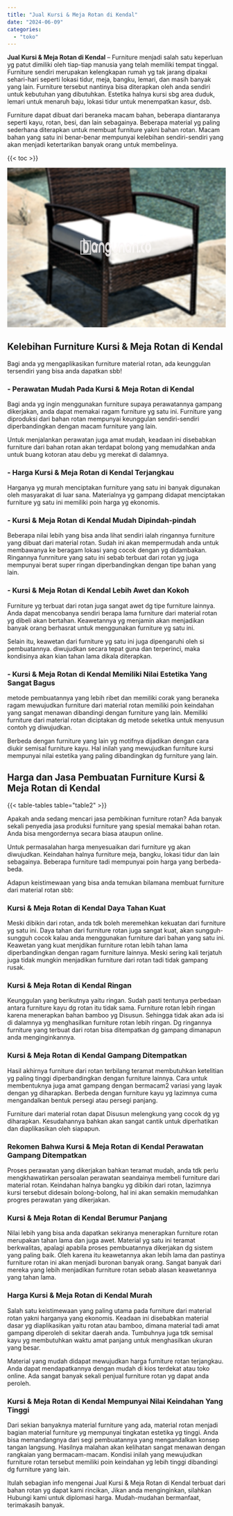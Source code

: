 ```yaml
---
title: "Jual Kursi & Meja Rotan di Kendal"
date: "2024-06-09"
categories: 
  - "toko"
---
```


**Jual Kursi & Meja Rotan di Kendal** – Furniture menjadi salah satu keperluan yg patut dimiliki oleh tiap-tiap manusia yang telah memiliki tempat tinggal. Furniture sendiri merupakan kelengkapan rumah yg tak jarang dipakai sehari-hari seperti lokasi tidur, meja, bangku, lemari, dan masih banyak yang lain. Furniture tersebut nantinya bisa diterapkan oleh anda sendiri untuk kebutuhan yang dibutuhkan. Estetika halnya kursi sbg area duduk, lemari untuk menaruh baju, lokasi tidur untuk menempatkan kasur, dsb.

Furniture dapat dibuat dari beraneka macam bahan, beberapa diantaranya seperti kayu, rotan, besi, dan lain sebagainya. Beberapa material yg paling sederhana diterapkan untuk membuat furniture yakni bahan rotan. Macam bahan yang satu ini benar-benar mempunyai kelebihan sendiri-sendiri yang akan menjadi ketertarikan banyak orang untuk membelinya.

{{< toc >}}

![Jual Kursi & Meja Rotan di Kendal](/images/kursi-meja-rotan-murah03.png)

## Kelebihan Furniture Kursi & Meja Rotan di Kendal

Bagi anda yg mengaplikasikan furniture material rotan, ada keunggulan tersendiri yang bisa anda dapatkan sbb!

### \- Perawatan Mudah Pada Kursi & Meja Rotan di Kendal

Bagi anda yg ingin menggunakan furniture supaya perawatannya gampang dikerjakan, anda dapat memakai ragam furniture yg satu ini. Furniture yang diproduksi dari bahan rotan mempunyai keunggulan sendiri-sendiri diperbandingkan dengan macam furniture yang lain.

Untuk menjalankan perawatan juga amat mudah, keadaan ini disebabkan furniture dari bahan rotan akan terdapat bolong yang memudahkan anda untuk buang kotoran atau debu yg merekat di dalamnya.

### \- Harga Kursi & Meja Rotan di Kendal Terjangkau

Harganya yg murah menciptakan furniture yang satu ini banyak digunakan oleh masyarakat di luar sana. Materialnya yg gampang didapat menciptakan furniture yg satu ini memiliki poin harga yg ekonomis.

### \- Kursi & Meja Rotan di Kendal Mudah Dipindah-pindah

Beberapa nilai lebih yang bisa anda lihat sendiri ialah ringannya furniture yang dibuat dari material rotan. Sudah ini akan mempermudah anda untuk membawanya ke beragam lokasi yang cocok dengan yg didambakan. Ringannya funrniture yang satu ini sebab terbuat dari rotan yg juga mempunyai berat super ringan diperbandingkan dengan tipe bahan yang lain.

### \- Kursi & Meja Rotan di Kendal Lebih Awet dan Kokoh

Furniture yg terbuat dari rotan juga sangat awet dg tipe furniture lainnya. Anda dapat mencobanya sendiri berapa lama furniture dari material rotan yg dibeli akan bertahan. Keawetannya yg menjamin akan menjadikan banyak orang berhasrat untuk menggunakan furniture yg satu ini.

Selain itu, keawetan dari furniture yg satu ini juga dipengaruhi oleh si pembuatannya. diwujudkan secara tepat guna dan terperinci, maka kondisinya akan kian tahan lama dikala diterapkan.

### \- Kursi & Meja Rotan di Kendal Memiliki Nilai Estetika Yang Sangat Bagus

metode pembuatannya yang lebih ribet dan memiliki corak yang beraneka ragam mewujudkan furniture dari material rotan memiliki poin keindahan yang sangat menawan dibandingi dengan furniture yang lain. Memiliki furniture dari material rotan diciptakan dg metode seketika untuk menyusun contoh yg diwujudkan.

Berbeda dengan furniture yang lain yg motifnya dijadikan dengan cara diukir semisal furniture kayu. Hal inilah yang mewujudkan furniture kursi mempunyai nilai estetika yang paling dibandingkan dg furniture yang lain.

## Harga dan Jasa Pembuatan Furniture Kursi & Meja Rotan di Kendal

{{< table-tables table="table2" >}}

Apakah anda sedang mencari jasa pembikinan furniture rotan? Ada banyak sekali penyedia jasa produksi furniture yang spesial memakai bahan rotan. Anda bisa mengordernya secara biasa ataupun online.

Untuk permasalahan harga menyesuaikan dari furniture yg akan diwujudkan. Keindahan halnya furniture meja, bangku, lokasi tidur dan lain sebagainya. Beberapa furniture tadi mempunyai poin harga yang berbeda-beda.

Adapun keistimewaan yang bisa anda temukan bilamana membuat furniture dari material rotan sbb:

### Kursi & Meja Rotan di Kendal Daya Tahan Kuat

Meski dibikin dari rotan, anda tdk boleh meremehkan kekuatan dari furniture yg satu ini. Daya tahan dari furniture rotan juga sangat kuat, akan sungguh-sungguh cocok kalau anda menggunakan furniture dari bahan yang satu ini. Keawetan yang kuat menjdikan furniture rotan lebih tahan lama diperbandingkan dengan ragam furniture lainnya. Meski sering kali terjatuh juga tidak mungkin menjadikan furniture dari rotan tadi tidak gampang rusak.

### Kursi & Meja Rotan di Kendal Ringan

Keunggulan yang berikutnya yaitu ringan. Sudah pasti tentunya perbedaan antara furniture kayu dg rotan itu tidak sama. Furniture rotan lebih ringan karena menerapkan bahan bamboo yg Disusun. Sehingga tidak akan ada isi di dalamnya yg menghasilkan furniture rotan lebih ringan. Dg ringannya furniture yang terbuat dari rotan bisa ditempatkan dg gampang dimanapun anda menginginkannya.

### Kursi & Meja Rotan di Kendal Gampang Ditempatkan

Hasil akhirnya furniture dari rotan terbilang teramat membutuhkan ketelitian yg paling tinggi diperbandingkan dengan furniture lainnya. Cara untuk membentuknya juga amat gampang dengan bermacam2 variasi yang layak dengan yg diharapkan. Berbeda dengan furniture kayu yg lazimnya cuma mengandalkan bentuk persegi atau persegi panjang.

Furniture dari material rotan dapat Disusun melengkung yang cocok dg yg diharapkan. Kesudahannya bahkan akan sangat cantik untuk diperhatikan dan diaplikasikan oleh siapapun.

### Rekomen Bahwa Kursi & Meja Rotan di Kendal Perawatan Gampang Ditempatkan

Proses perawatan yang dikerjakan bahkan teramat mudah, anda tdk perlu mengkhawatirkan persoalan perawatan seandainya membeli furniture dari material rotan. Keindahan halnya bangku yg dibikin dari rotan, lazimnya kursi tersebut didesain bolong-bolong, hal ini akan semakin memudahkan progres perawatan yang dikerjakan.

### Kursi & Meja Rotan di Kendal Berumur Panjang

Nilai lebih yang bisa anda dapatkan sekiranya menerapkan furniture rotan merupakan tahan lama dan juga awet. Material yg satu ini teramat berkwalitas, apalagi apabila proses pembuatannya dikerjakan dg sistem yang paling baik. Oleh karena itu keawetannya akan lebih lama dan pastinya furniture rotan ini akan menjadi buronan banyak orang. Sangat banyak dari mereka yang lebih menjadikan furniture rotan sebab alasan keawetannya yang tahan lama.

### Harga Kursi & Meja Rotan di Kendal Murah

Salah satu keistimewaan yang paling utama pada furniture dari material rotan yakni harganya yang ekonomis. Keadaan ini disebabkan material dasar yg diaplikasikan yaitu rotan atau bamboo, dimana material tadi amat gampang diperoleh di sekitar daerah anda. Tumbuhnya juga tdk semisal kayu yg membutuhkan waktu amat panjang untuk menghasilkan ukuran yang besar.

Material yang mudah didapat mewujudkan harga furniture rotan terjangkau. Anda dapat mendapatkannya dengan mudah di kios terdekat atau toko online. Ada sangat banyak sekali penjual furniture rotan yg dapat anda peroleh.

### Kursi & Meja Rotan di Kendal Mempunyai Nilai Keindahan Yang Tinggi

Dari sekian banyaknya material furniture yang ada, material rotan menjadi bagian material furniture yg mempunyai tingkatan estetika yg tinggi. Anda bisa memandangnya dari segi pembuatannya yang mengandalkan konsep tangan langsung. Hasilnya malahan akan kelihatan sangat menawan dengan rangkaian yang bermacam-macam. Kondisi inilah yang mewujudkan furniture rotan tersebut memiliki poin keindahan yg lebih tinggi dibandingi dg furniture yang lain.

Itulah sebagian info mengenai Jual Kursi & Meja Rotan di Kendal terbuat dari bahan rotan yg dapat kami rincikan, Jikan anda menginginkan, silahkan Hubungi kami untuk diplomasi harga. Mudah-mudahan bermanfaat, terimakasih banyak.
